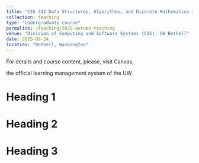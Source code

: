 ```yaml
---
title: "CSS 342 Data Structures, Algorithms, and Discrete Mathematics I"
collection: teaching
type: "Undergraduate course"
permalink: /teaching/2025-autumn-teaching
venue: "Division of Computing and Software Systems (CSS), UW Bothell"
date: 2025-09-24
location: "Bothell, Washington"
---
```


For details and course content, please, visit Canvas, 
<!-- [Canvas](https://canvas.uw.edu),  -->
the official learning management system of the UW. 

Heading 1
======

Heading 2
======

Heading 3
======